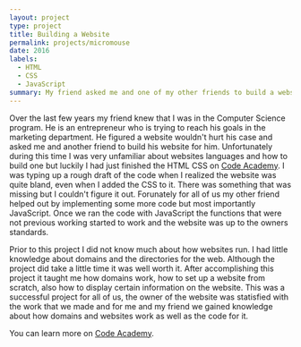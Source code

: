 ```yaml
---
layout: project
type: project
title: Building a Website
permalink: projects/micromouse
date: 2016
labels:
  - HTML
  - CSS
  - JavaScript
summary: My friend asked me and one of my other friends to build a website for him.
---
```


Over the last few years my friend knew that I was in the Computer Science program. He is an entrepreneur who is trying to reach his goals in the marketing department. He figured a website wouldn't hurt his case and asked me and another friend to build his website for him. Unfortunately during this time I was very unfamiliar about websites languages and how to build one but luckily I had just finished the HTML CSS on <a href = "www.codeacademy.com">Code Academy</a>. I was typing up a rough draft of the code when I realized the website was quite bland, even when I added the CSS to it. There was something that was missing but I couldn't figure it out. Forunately for all of us my other friend helped out by implementing some more code but most importantly JavaScript. Once we ran the code with JavaScript the functions that were not previous working started to work and the website was up to the owners standards.

Prior to this project I did not know much about how websites run. I had little knowledge about domains and the directories for the web. Although the project did take a little time it was well worth it. After accomplishing this project it taught me how domains work, how to set up a website from scratch, also how to display certain information on the website. This was a successful project for all of us, the owner of the website was statisfied with the work that we made and for me and my friend we gained knowledge about how domains and websites work as well as the code for it.

You can learn more on [Code Academy](http://www.codeacademy.com).



